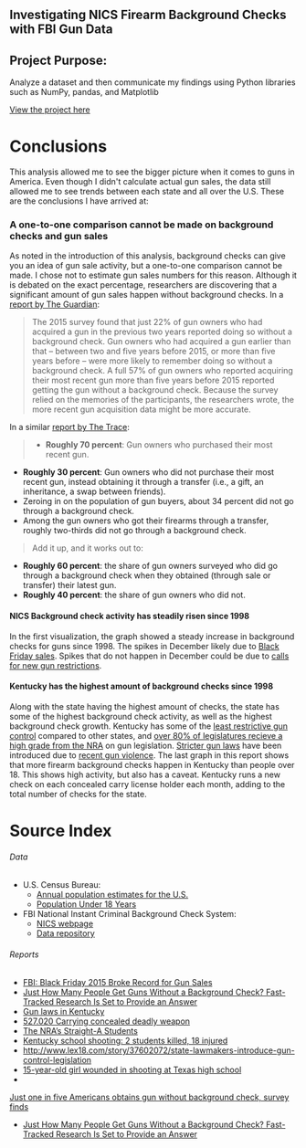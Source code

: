 ## Investigating NICS Firearm Background Checks with FBI Gun Data

## Project Purpose:

Analyze a dataset and then communicate my findings using Python libraries such as NumPy, pandas, and Matplotlib

[View the project here](file:///C:/Users/kster.DESKTOP-8ROQVFD/Downloads/investigate_gundata_final.html#conclusions)

# Conclusions

This analysis allowed me to see the bigger picture when it comes to guns in America. Even though I didn't calculate actual gun sales, the data still allowed me to see trends between each state and all over the U.S. These are the conclusions I have arrived at:

### A one-to-one comparison cannot be made on background checks and gun sales

As noted in the introduction of this analysis, background checks can give you an idea of gun sale activity, but a one-to-one comparison cannot be made. I chose not to estimate gun sales numbers for this reason. Although it is debated on the exact percentage, researchers are discovering that a significant amount of gun sales happen without background checks. In a <a href='https://www.theguardian.com/us-news/2017/jan/02/guns-state-background-checks-study'>report by The Guardian</a>:

>The 2015 survey found that just 22% of gun owners who had acquired a gun in the previous two years reported doing so without a background check. Gun owners who had acquired a gun earlier than that – between two and five years before 2015, or more than five years before – were more likely to remember doing so without a background check. A full 57% of gun owners who reported acquiring their most recent gun more than five years before 2015 reported getting the gun without a background check. Because the survey relied on the memories of the participants, the researchers wrote, the more recent gun acquisition data might be more accurate.

In a similar <a href='https://www.thetrace.org/2015/10/private-sale-loophole-background-check-harvard-research/'>report by The Trace</a>:

> * **Roughly 70 percent**: Gun owners who purchased their most recent gun.
* **Roughly 30 percent**: Gun owners who did not purchase their most recent gun, instead obtaining it through a transfer (i.e., a gift, an inheritance, a swap between friends).
* Zeroing in on the population of gun buyers, about 34 percent did not go through a background check.
* Among the gun owners who got their firearms through a transfer, roughly two-thirds did not go through a background check.

> Add it up, and it works out to:  
* **Roughly 60 percent**: the share of gun owners surveyed who did go through a background check when they obtained (through sale or transfer) their latest gun.
* **Roughly 40 percent**: the share of gun owners who did not.

#### NICS Background check activity has steadily risen since 1998

In the first visualization, the graph showed a steady increase in background checks for guns since 1998. The spikes in December likely due to <a href='https://www.thetrace.org/2015/11/black-friday-gun-sales-background-checks/'>Black Friday sales</a>. Spikes that do not happen in December could be due to <a href='https://www.nytimes.com/interactive/2015/12/10/us/gun-sales-terrorism-obama-restrictions.html'>calls for new gun restrictions</a>.

#### Kentucky has the highest amount of background checks since 1998

Along with the state having the highest amount of checks, the state has some of the highest background check activity, as well as the highest background check growth. Kentucky has some of the <a href='https://en.wikipedia.org/wiki/Gun_laws_in_Kentucky'>least restrictive gun control</a> compared to other states, and <a href='https://www.thetrace.org/2016/11/nra-gun-record-rating-system-straight-a-students/'>over 80% of legislatures recieve a high grade from the NRA</a> on gun legislation. <a href='http://www.lex18.com/story/37602072/state-lawmakers-introduce-gun-control-legislation'>Stricter gun laws</a> have been introduced due to <a href='https://www.cnn.com/2018/01/23/us/kentucky-high-school-shooting/index.html'>recent gun violence</a>. The last graph in this report shows that more firearm background checks happen in Kentucky than people over 18. This shows high activity, but also has a caveat. Kentucky runs a new check on each concealed carry license holder each month, adding to the total number of checks for the state.

# Source Index

###### Data
* U.S. Census Bureau:
    * <a href='https://www.census.gov/data/tables/2017/demo/popest/state-total.html'>Annual population estimates for the U.S.</a>
    * <a href='https://factfinder.census.gov/faces/tableservices/jsf/pages/productview.xhtml?pid=ACS_16_1YR_B09001&prodType=table'> Population Under 18 Years</a>
* FBI National Instant Criminal Background Check System:
    * <a href='https://www.fbi.gov/services/cjis/nics'>NICS webpage</a>
    * <a href='https://github.com/BuzzFeedNews/nics-firearm-background-checks/tree/master/data'>Data repository</a>

###### Reports
* <a href='https://www.thetrace.org/2015/11/black-friday-gun-sales-background-checks/'>FBI: Black Friday 2015 Broke Record for Gun Sales</a>
* <a href='https://www.thetrace.org/2015/10/private-sale-loophole-background-check-harvard-research/'>Just How Many People Get Guns Without a Background Check? Fast-Tracked Research Is Set to Provide an Answer</a>
* <a href='https://en.wikipedia.org/wiki/Gun_laws_in_Kentucky'>Gun laws in Kentucky</a>
* <a href='http://www.lrc.ky.gov/Statutes/statute.aspx?id=43448'>527.020 Carrying concealed deadly weapon</a>
* <a href='https://www.thetrace.org/2016/11/nra-gun-record-rating-system-straight-a-students/'>The NRA’s Straight-A Students</a>
* <a href='https://www.cnn.com/2018/01/23/us/kentucky-high-school-shooting/index.html'>Kentucky school shooting: 2 students killed, 18 injured</a>
* <a href='http://www.lex18.com/story/37602072/state-lawmakers-introduce-gun-control-legislation'>http://www.lex18.com/story/37602072/state-lawmakers-introduce-gun-control-legislation</a>
* <a href='https://nypost.com/2018/01/22/15-year-old-girl-wounded-in-shooting-at-texas-high-school/'>15-year-old girl wounded in shooting at Texas high school</a>
* <a href='https://www.theguardian.com/us-news/2017/jan/02/guns-state-background-checks-study'>
Just one in five Americans obtains gun without background check, survey finds</a>
* <a href='https://www.thetrace.org/2015/10/private-sale-loophole-background-check-harvard-research/'>Just How Many People Get Guns Without a Background Check? Fast-Tracked Research Is Set to Provide an Answer</a>
